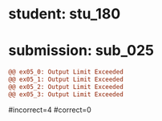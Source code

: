 # student: stu_180
# submission: sub_025

```diff
@@ ex05_0: Output Limit Exceeded
@@ ex05_1: Output Limit Exceeded
@@ ex05_2: Output Limit Exceeded
@@ ex05_3: Output Limit Exceeded
```
#incorrect=4
#correct=0
